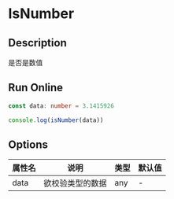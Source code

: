 # IsNumber

## Description
是否是数值

## Run Online

<RunCode :language="ts" :dependency="`
function toRawType(data: any): string {
  return Object.prototype.toString.call(data).slice(8, -1)
}
function isType(data: any, type: string): boolean {
  return toRawType(data).toLowerCase() === type.toLowerCase()
}
function isNumber(data: any): data is number {
  return isType(data, 'Number')
}`">

```ts
const data: number = 3.1415926

console.log(isNumber(data))
```

</RunCode>

## Options

<div class="utils-table">

| 属性名 | 说明 | 类型 | 默认值 |
| --- | --- | --- | --- |
| data | 欲校验类型的数据 | any | - |

</div>